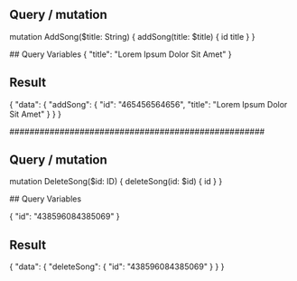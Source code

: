 ## Query / mutation

mutation AddSong($title: String) {
  addSong(title: $title) {
    id
    title
  }
}

## Query Variables
{
  "title": "Lorem Ipsum Dolor Sit Amet"
}

## Result
{
  "data": {
    "addSong": {
      "id": "465456564656",
      "title": "Lorem Ipsum Dolor Sit Amet"
    }
  }
}

###################################################

## Query / mutation

mutation DeleteSong($id: ID) {
  deleteSong(id: $id) {
    id
  }
}

## Query Variables

{
  "id": "438596084385069"
}

## Result
{
  "data": {
    "deleteSong": {
      "id": "438596084385069"
    }
  }
}
